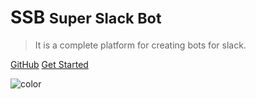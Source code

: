 # SSB <small>Super Slack Bot</small>

>  It is a complete platform for creating bots for slack.

<!-- - Fault-tolerant data structures -->
<!-- - Json notation -->
<!-- - 120k records or 80k complicated queries per second with confidence. -->

[GitHub](https://github.com/HouzuoGuo/tiedot/)
[Get Started](#what-is-tiedot)

<!-- background image -->
<!-- ![](http://golang.org/doc/gopher/frontpage.png) -->

<!-- background color -->
![color](#FFFFFF)
